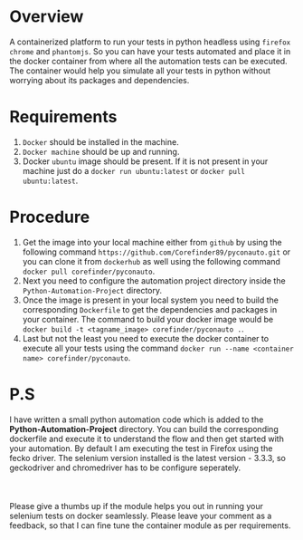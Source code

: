 # Overview
A containerized platform to run your tests in python headless using `firefox` `chrome` and `phantomjs`. So you can have your tests automated and place it in the docker container from where all the automation tests can be executed. The container would help you simulate all your tests in python without worrying about its packages and dependencies.<br>

# Requirements
1. `Docker` should be installed in the machine.<br>
2. `Docker machine` should be up and running.<br>
3. Docker `ubuntu` image should be present. If it is not present in your machine just do a `docker run ubuntu:latest` or `docker pull ubuntu:latest`.<br>

# Procedure
1. Get the image into your local machine either from `github` by using the following command `https://github.com/Corefinder89/pyconauto.git` or you can clone it from `dockerhub` as well using the following command `docker pull corefinder/pyconauto`.<br>
2. Next you need to configure the automation project directory inside the `Python-Automation-Project` directory.<br>
2. Once the image is present in your local system you need to build the corresponding `Dockerfile` to get the dependencies and packages in your container. The command to build your docker image would be `docker build -t <tagname_image> corefinder/pyconauto .`.<br>
3. Last but not the least you need to execute the docker container to execute all your tests using the command `docker run --name <container name> corefinder/pyconauto`.<br>

# P.S
I have written a small python automation code which is added to the <b>Python-Automation-Project</b> directory. You can build the corresponding dockerfile and execute it to understand the flow and then get started with your automation. By default I am executing the test in Firefox using the fecko driver. The selenium version installed is the latest version - 3.3.3, so geckodriver and chromedriver has to be configure seperately.
<br><br><br><br>
Please give a thumbs up if the module helps you out in running your selenium tests on docker seamlessly. Please leave your comment as a feedback, so that I can fine tune the container module as per requirements.
